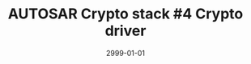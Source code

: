 ---
layout: post
title: "AUTOSAR Crypto stack #4 Crypto driver"
date:   2999-01-01
categories: [Automotive]
tags: [autosar, security, immediate]
last_modified_at:
---